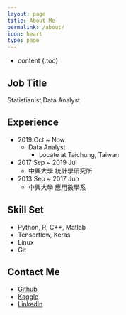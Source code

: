 ```yaml
---
layout: page
title: About Me
permalink: /about/
icon: heart
type: page
---
```


* content
{:toc}
## **Job Title**

Statistianist,Data Analyst

## **Experience**
* 2019 Oct ~ Now
	* Data Analyst
		* Locate at Taichung, Taiwan
* 2017 Sep ~ 2019 Jul
	* 中興大學 統計學研究所
* 2013 Sep ~ 2017 Jun
	* 中興大學 應用數學系

## **Skill Set**

* Python, R, C++, Matlab
* Tensorflow, Keras
* Linux
* Git

## **Contact Me**

* [Github](https://github.com/q8977452)
* [Kaggle](https://kaggle.com/raysin)
* [LinkedIn](https://www.linkedin.com/in/ray-sin/)
